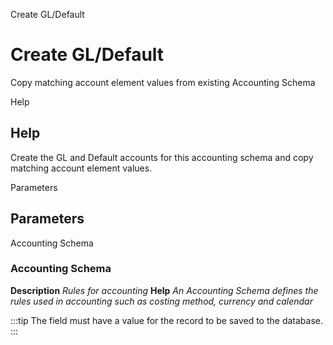 
Create GL/Default
# Create GL/Default


Copy matching account element values from existing Accounting Schema

Help
## Help

Create the GL and Default accounts for this accounting schema and copy matching account element values.

Parameters
## Parameters


Accounting Schema
### Accounting Schema

**Description**
 *Rules for accounting*
**Help**
 *An Accounting Schema defines the rules used in accounting such as costing method, currency and calendar*

:::tip
The field must have a value for the record to be saved to the database.
:::